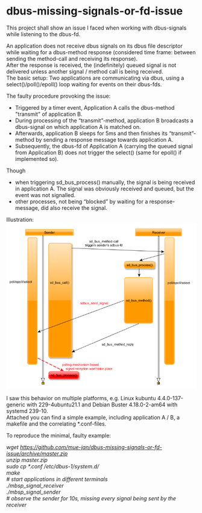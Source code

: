 # dbus-missing-signals-or-fd-issue
This project shall show an issue I faced when working with dbus-signals while listening to the dbus-fd.

An application does not receive dbus signals on its dbus file descriptor while waiting for a dbus-method response (considered time frame: between sending the method-call and receiving its response).  
After the response is received, the (indefinitely) queued signal is not delivered unless another signal / method call is being received.  
The basic setup: Two applications are
communicating via dbus, using a select()/poll()/epoll() loop waiting for events on their dbus-fds.  

The faulty procedure provoking the issue:
- Triggered by a timer event, Application A calls the dbus-method "transmit" of
  application B.  
- During processing of the “transmit”-method, application B broadcasts a
  dbus-signal on which application A is matched on.  
- Afterwards, application B sleeps for 5ms and then finishes its “transmit”-method
  by sending a response message towards application A.  
- Subsequently, the dbus-fd of Application A (carrying the queued signal from Application B) does not trigger the select() (same for epoll() if implemented so).  

Though  
- when triggering sd_bus_process() manually, the signal is being received in
  application A. The signal was obviously received and queued, but
  the event was not signalled.  
- other processes, not being “blocked” by waiting for a response-message, did also
  receive the signal.  

Illustration:  
![Illustration](illustration.png)  

I saw this behavior on multiple platforms, e.g. Linux kubuntu 4.4.0-137-generic
with 229-4ubuntu21.1 and Debian Buster 4.18.0-2-am64 with systemd 239-10.  
Attached you can find a simple example, including application A / B, a makefile
and the correlating *.conf-files.

To reproduce the minimal, faulty example:

*wget https://github.com/mue-jan/dbus-missing-signals-or-fd-issue/archive/master.zip*  
*unzip master.zip*  
*sudo cp \*.conf /etc/dbus-1/system.d/*  
*make*  
*# start applications in different terminals*  
*./mbsp_signal_receiver*  
*./mbsp_signal_sender*  
*# observe the sender for 10s, missing every signal being sent by the receiver* 
